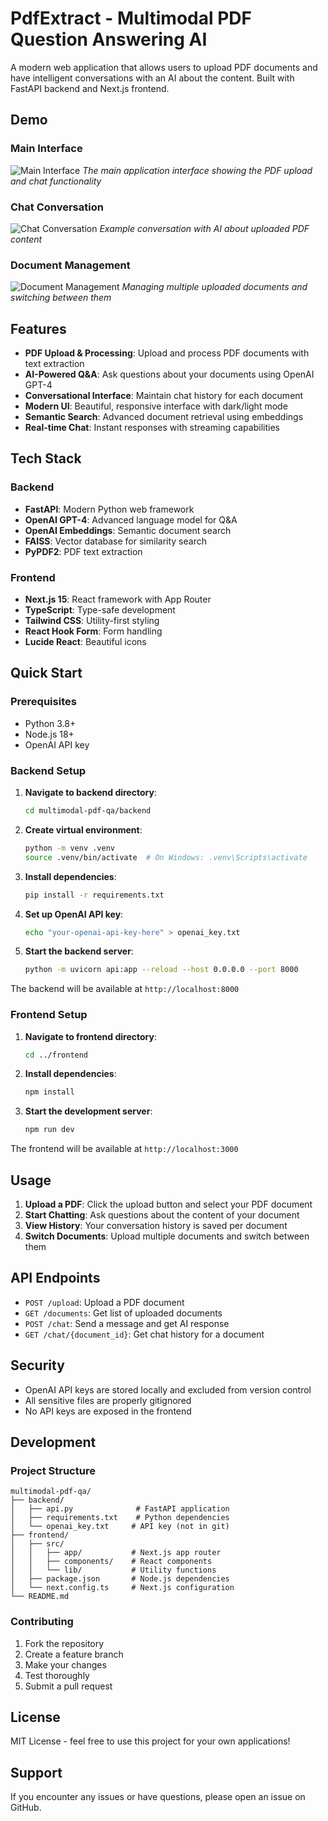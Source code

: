 # PdfExtract - Multimodal PDF Question Answering AI

A modern web application that allows users to upload PDF documents and have intelligent conversations with an AI about the content. Built with FastAPI backend and Next.js frontend.

## Demo

### Main Interface
![Main Interface](demo/main-interface.png)
*The main application interface showing the PDF upload and chat functionality*

### Chat Conversation
![Chat Conversation](demo/chat-conversation.png)
*Example conversation with AI about uploaded PDF content*

### Document Management
![Document Management](demo/document-management.png)
*Managing multiple uploaded documents and switching between them*

## Features

- **PDF Upload & Processing**: Upload and process PDF documents with text extraction
- **AI-Powered Q&A**: Ask questions about your documents using OpenAI GPT-4
- **Conversational Interface**: Maintain chat history for each document
- **Modern UI**: Beautiful, responsive interface with dark/light mode
- **Semantic Search**: Advanced document retrieval using embeddings
- **Real-time Chat**: Instant responses with streaming capabilities

## Tech Stack

### Backend
- **FastAPI**: Modern Python web framework
- **OpenAI GPT-4**: Advanced language model for Q&A
- **OpenAI Embeddings**: Semantic document search
- **FAISS**: Vector database for similarity search
- **PyPDF2**: PDF text extraction

### Frontend
- **Next.js 15**: React framework with App Router
- **TypeScript**: Type-safe development
- **Tailwind CSS**: Utility-first styling
- **React Hook Form**: Form handling
- **Lucide React**: Beautiful icons

## Quick Start

### Prerequisites
- Python 3.8+
- Node.js 18+
- OpenAI API key

### Backend Setup
1. **Navigate to backend directory**:
   ```bash
   cd multimodal-pdf-qa/backend
   ```
2. **Create virtual environment**:
   ```bash
   python -m venv .venv
   source .venv/bin/activate  # On Windows: .venv\Scripts\activate
   ```
3. **Install dependencies**:
   ```bash
   pip install -r requirements.txt
   ```
4. **Set up OpenAI API key**:
   ```bash
   echo "your-openai-api-key-here" > openai_key.txt
   ```
5. **Start the backend server**:
   ```bash
   python -m uvicorn api:app --reload --host 0.0.0.0 --port 8000
   ```

The backend will be available at `http://localhost:8000`

### Frontend Setup
1. **Navigate to frontend directory**:
   ```bash
   cd ../frontend
   ```
2. **Install dependencies**:
   ```bash
   npm install
   ```
3. **Start the development server**:
   ```bash
   npm run dev
   ```

The frontend will be available at `http://localhost:3000`

## Usage
1. **Upload a PDF**: Click the upload button and select your PDF document
2. **Start Chatting**: Ask questions about the content of your document
3. **View History**: Your conversation history is saved per document
4. **Switch Documents**: Upload multiple documents and switch between them

## API Endpoints
- `POST /upload`: Upload a PDF document
- `GET /documents`: Get list of uploaded documents
- `POST /chat`: Send a message and get AI response
- `GET /chat/{document_id}`: Get chat history for a document

## Security
- OpenAI API keys are stored locally and excluded from version control
- All sensitive files are properly gitignored
- No API keys are exposed in the frontend

## Development

### Project Structure
```
multimodal-pdf-qa/
├── backend/
│   ├── api.py              # FastAPI application
│   ├── requirements.txt    # Python dependencies
│   └── openai_key.txt     # API key (not in git)
├── frontend/
│   ├── src/
│   │   ├── app/           # Next.js app router
│   │   ├── components/    # React components
│   │   └── lib/           # Utility functions
│   ├── package.json       # Node.js dependencies
│   └── next.config.ts     # Next.js configuration
└── README.md
```

### Contributing
1. Fork the repository
2. Create a feature branch
3. Make your changes
4. Test thoroughly
5. Submit a pull request

## License
MIT License - feel free to use this project for your own applications!

## Support
If you encounter any issues or have questions, please open an issue on GitHub. 